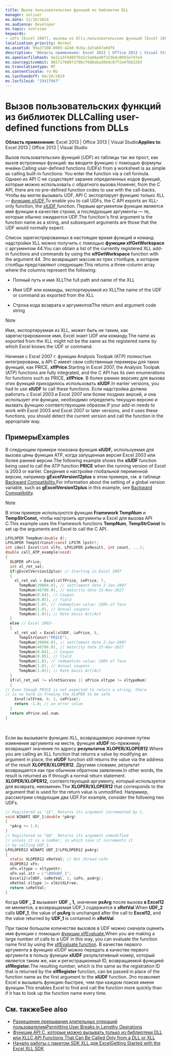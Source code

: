```yaml
---
title: Вызов пользовательских функций из библиотек DLL
manager: soliver
ms.date: 11/16/2014
ms.audience: Developer
ms.topic: overview
keywords:
- udfs [Excel 2007], вызовы из dlls,пользовательских функций [Excel 2007], вызов из DLLs,DLLs [Excel 2007], вызов UDFs
localization_priority: Normal
ms.assetid: 99a37108-0083-4240-9c6a-3afa8d7a04f6
description: 'Область применения: Excel 2013 | Office 2013 | Visual Studio'
ms.openlocfilehash: 9e2ca3f4485fb41c5ab6a48f323b4c0093e747e4
ms.sourcegitcommit: 8657170d071f9bcf680aba50b9c07f2a4fb82283
ms.translationtype: MT
ms.contentlocale: ru-RU
ms.lasthandoff: 04/28/2019
ms.locfileid: "33417947"
---
```

# <a name="calling-user-defined-functions-from-dlls"></a><span data-ttu-id="ce2f3-104">Вызов пользовательских функций из библиотек DLL</span><span class="sxs-lookup"><span data-stu-id="ce2f3-104">Calling user-defined functions from DLLs</span></span>

<span data-ttu-id="ce2f3-105">**Область применения:** Excel 2013 | Office 2013 | Visual Studio</span><span class="sxs-lookup"><span data-stu-id="ce2f3-105">**Applies to**: Excel 2013 | Office 2013 | Visual Studio</span></span> 
  
<span data-ttu-id="ce2f3-106">Вызов пользовательских функций (UDF) из таблицы так же прост, как вызов встроенных функций: вы вводите функцию с помощью формулы ячейки.</span><span class="sxs-lookup"><span data-stu-id="ce2f3-106">Calling user-defined functions (UDFs) from a worksheet is as simple as calling built-in functions: You enter the function via a cell formula.</span></span> <span data-ttu-id="ce2f3-107">Однако из API C не существует заранее определенных кодов функций, которые можно использовать с обратного вызова.</span><span class="sxs-lookup"><span data-stu-id="ce2f3-107">However, from the C API, there are no pre-defined function codes to use with the call-backs.</span></span> <span data-ttu-id="ce2f3-108">Чтобы вы могли вызывать UDF, API C экспортирует функцию только XLL — [функцию xlUDF.](xludf.md)</span><span class="sxs-lookup"><span data-stu-id="ce2f3-108">To enable you to call UDFs, the C API exports an XLL-only function, the [xlUDF ](xludf.md) function.</span></span> <span data-ttu-id="ce2f3-109">Первым аргументом функции является имя функции в качестве строки, а последующие аргументы — те, которые обычно ожидаются UDF.</span><span class="sxs-lookup"><span data-stu-id="ce2f3-109">The function's first argument is the function name as a string, and subsequent arguments are those that the UDF would normally expect.</span></span> 
  
<span data-ttu-id="ce2f3-110">Список зарегистрированных в настоящее время функций и команд надстройки XLL можно получить с помощью **функции xlfGetWorkspace** с аргументом 44.</span><span class="sxs-lookup"><span data-stu-id="ce2f3-110">You can obtain a list of the currently registered XLL add-in functions and commands by using the **xlfGetWorkspace** function with the argument 44.</span></span> <span data-ttu-id="ce2f3-111">Это возвращает массив из трех столбцов, в котором столбцы представляют следующие:</span><span class="sxs-lookup"><span data-stu-id="ce2f3-111">This returns a three-column array where the columns represent the following:</span></span> 
  
- <span data-ttu-id="ce2f3-112">Полный путь и имя XLL</span><span class="sxs-lookup"><span data-stu-id="ce2f3-112">The full path and name of the XLL</span></span>
    
- <span data-ttu-id="ce2f3-113">Имя UDF или команды, экспортируемой из XLL</span><span class="sxs-lookup"><span data-stu-id="ce2f3-113">The name of the UDF or command as exported from the XLL</span></span>
    
- <span data-ttu-id="ce2f3-114">Строка кода возврата и аргументов</span><span class="sxs-lookup"><span data-stu-id="ce2f3-114">The return and argument code string</span></span>
    
> [!NOTE]
> <span data-ttu-id="ce2f3-115">Имя, экспортируемая из XLL, может быть не таким, как зарегистрированное имя, Excel знает UDF или команду.</span><span class="sxs-lookup"><span data-stu-id="ce2f3-115">The name as exported from the XLL might not be the same as the registered name by which Excel knows the UDF or command.</span></span> 
  
<span data-ttu-id="ce2f3-116">Начиная с Excel 2007 г. функции Analysis Toolpak (ATP) полностью интегрированы, а API C имеет свои собственные перемеры для таких функций, как PRICE, **xlfPrice**.</span><span class="sxs-lookup"><span data-stu-id="ce2f3-116">Starting in Excel 2007, the Analysis Toolpak (ATP) functions are fully integrated, and the C API has its own enumerations for functions such as PRICE, **xlfPrice**.</span></span> <span data-ttu-id="ce2f3-117">В более ранних версиях для вызова этих функций приходилось использовать **xlUDF.**</span><span class="sxs-lookup"><span data-stu-id="ce2f3-117">In earlier versions, you had to use **xlUDF** to call these functions.</span></span> <span data-ttu-id="ce2f3-118">Если надстройка должна работать с Excel 2003 и Excel 2007 или более поздних версий, и она использует эти функции, необходимо определить текущую версию и вызвать функцию соответствующим образом.</span><span class="sxs-lookup"><span data-stu-id="ce2f3-118">If your add-in needs to work with Excel 2003 and Excel 2007 or later versions, and it uses these functions, you should detect the current version and call the function in the appropriate way.</span></span> 
  
## <a name="examples"></a><span data-ttu-id="ce2f3-119">Примеры</span><span class="sxs-lookup"><span data-stu-id="ce2f3-119">Examples</span></span>

<span data-ttu-id="ce2f3-120">В следующем примере показана функция **xlUDF,**  используемая для вызова цены функции ATP, когда запущенная версия Excel 2003 или более ранней версии.</span><span class="sxs-lookup"><span data-stu-id="ce2f3-120">The following example shows the **xlUDF** function being used to call the ATP function **PRICE** when the running version of Excel is 2003 or earlier.</span></span> <span data-ttu-id="ce2f3-121">Сведения о настройке глобальной переменной версии, например **gExcelVersion12plus** в этом примере, см. в таблице [Backward Compatibility.](backward-compatibility.md)</span><span class="sxs-lookup"><span data-stu-id="ce2f3-121">For information about the setting of a global version variable, such as **gExcelVersion12plus** in this example, see [Backward Compatibility](backward-compatibility.md).</span></span>
  
> [!NOTE]
> <span data-ttu-id="ce2f3-122">В этом примере используются функции **Framework TempNum** и **TempStrConst,** чтобы настроить аргументы и Excel для вызова API C.</span><span class="sxs-lookup"><span data-stu-id="ce2f3-122">This example uses the Framework functions **TempNum**, **TempStrConst** to set up the arguments and Excel to call the C API.</span></span> 
  
```C
LPXLOPER TempNum(double d);
LPXLOPER TempStrConst(const LPSTR lpstr);
int cdecl Excel(int xlfn, LPXLOPER pxResult, int count, ...);
double call_ATP_example(void)
{
  XLOPER xPrice;
  int xl_ret_val;
  if(gExcelVersion12plus) // Starting in Excel 2007
  {
    xl_ret_val = Excel(xlfPrice, &xPrice, 7,
      TempNum(39084.0), // settlement date 2-Jan-2007
      TempNum(46706.0), // maturity date 15-Nov-2027
      TempNum(0.04), // Coupon
      TempNum(0.05), // Yield
      TempNum(1.0), // redemption value: 100% of face
      TempNum(1.0), // Annual coupons
      TempNum(1.0)); // Rate basis Act/Act
  }
  else // Excel 2003-
  {
    xl_ret_val = Excel(xlUDF, &xPrice, 8,
      TempStrConst("PRICE"),
      TempNum(39084.0), // settlement date 2-Jan-2007
      TempNum(46706.0), // maturity date 15-Nov-2027
      TempNum(0.04), // Coupon
      TempNum(0.05), // Yield
      TempNum(1.0), // redepmtion value: 100% of face
      TempNum(1.0), // Annual coupons
      TempNum(1.0)); // Rate basis Act/Act
  }
  if(xl_ret_val != xlretSuccess || xPrice.xltype != xltypeNum)
  {
// Even though PRICE is not expected to return a string, there
// is no harm in freeing the XLOPER to be safe
    Excel(xlFree, 0, 1, &xPrice);
    return -1.0; // an error value
  }
  return xPrice.val.num;
}
```

<br/>

<span data-ttu-id="ce2f3-123">Если вы вызываете функцию XLL, возвращаемую значение путем изменения аргумента на месте, функция **xlUDF** по-прежнему возвращает значение по адресу **результатов XLOPER/XLOPER12**.</span><span class="sxs-lookup"><span data-stu-id="ce2f3-123">Where you are calling an XLL function that returns a value by modifying an argument in place, the **xlUDF** function still returns the value via the address of the result **XLOPER/XLOPER12**.</span></span> <span data-ttu-id="ce2f3-124">Другими словами, результат возвращается как при обычном обратном заявлении.</span><span class="sxs-lookup"><span data-stu-id="ce2f3-124">In other words, the result is returned as if through a normal return statement.</span></span> <span data-ttu-id="ce2f3-125">**XLOPER/XLOPER12,** соответствующий аргументу, который используется для возврата, неизменен.</span><span class="sxs-lookup"><span data-stu-id="ce2f3-125">The **XLOPER/XLOPER12** that corresponds to the argument that is used for the return value is unmodified.</span></span> <span data-ttu-id="ce2f3-126">Например, рассмотрим следующие два UDF.</span><span class="sxs-lookup"><span data-stu-id="ce2f3-126">For example, consider the following two UDFs.</span></span> 
  
```C
// Registered as "1E". Returns its argument incremented by 1.
void WINAPI UDF_1(double *pArg)
{
  *pArg += 1.0;
}
// Registered as "QQ". Returns its argument unmodified
// unless it is a number, in which case it increments it
// by calling UDF_1.
LPXLOPER12 WINAPI UDF_2(LPXLOPER12 pxArg)
{
  static XLOPER12 xRetVal; // Not thread-safe
  XLOPER12 xFn;
  xFn.xltype = xltypeStr;
  xFn.val.str = L"\005UDF_1";
  Excel12(xlUDF, &xRetVal, 2, &xFn, pxArg);
  xRetVal.xltype |= xlbitXLFree;
  return &xRetVal;
}
```

<span data-ttu-id="ce2f3-127">Когда **UDF \_ 2** вызывает **UDF \_ 1,** значение **pxArg** после вызова **в Excel12** не  меняется, а возвращаемая UDF_1 содержится в **xRetVal**.</span><span class="sxs-lookup"><span data-stu-id="ce2f3-127">When **UDF\_2** calls **UDF\_1**, the value of **pxArg** is unchanged after the call to **Excel12**, and the value returned by **UDF_1** is contained in **xRetVal**.</span></span>
  
<span data-ttu-id="ce2f3-128">При таком большом количестве вызовов в UDF можно сначала оценить имя функции с помощью [функции xlfEvaluate.](xlfevaluate.md)</span><span class="sxs-lookup"><span data-stu-id="ce2f3-128">When you are making a large number of calls to a UDF in this way, you can evaluate the function name first by using the [xlfEvaluate function](xlfevaluate.md).</span></span> <span data-ttu-id="ce2f3-129">В качестве первого аргумента в функцию xlUDF можно передать в качестве первого аргумента в пользу функции **xlUDF** результативный номер, который является таким же, как и регистрационный ID, возвращаемой функцией **xlfRegister.**</span><span class="sxs-lookup"><span data-stu-id="ce2f3-129">The resulting number, which is the same as the registration ID that is returned by the **xlfRegister** function, can be passed in place of the function name as the first argument to the **xlUDF** function.</span></span> <span data-ttu-id="ce2f3-130">Это позволяет Excel и вызывать функцию быстрее, чем при каждом поиске имени функции.</span><span class="sxs-lookup"><span data-stu-id="ce2f3-130">This enables Excel to find and call the function more quickly than if it has to look up the function name every time.</span></span> 
  
## <a name="see-also"></a><span data-ttu-id="ce2f3-131">См. также</span><span class="sxs-lookup"><span data-stu-id="ce2f3-131">See also</span></span>

- [<span data-ttu-id="ce2f3-132">Разрешение прерывания длительных операций пользователем</span><span class="sxs-lookup"><span data-stu-id="ce2f3-132">Permitting User Breaks in Lengthy Operations</span></span>](permitting-user-breaks-in-lengthy-operations.md)
- [<span data-ttu-id="ce2f3-133">Функции API C, которые можно вызывать только из библиотеки DLL или XLL</span><span class="sxs-lookup"><span data-stu-id="ce2f3-133">C API Functions That Can Be Called Only from a DLL or XLL</span></span>](c-api-functions-that-can-be-called-only-from-a-dll-or-xll.md)
- [<span data-ttu-id="ce2f3-134">Начало работы с пакетом SDK XLL для Excel</span><span class="sxs-lookup"><span data-stu-id="ce2f3-134">Getting Started with the Excel XLL SDK</span></span>](getting-started-with-the-excel-xll-sdk.md)

